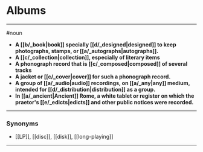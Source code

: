 # Albums
---
#noun
- **A [[b/_book|book]] specially [[d/_designed|designed]] to keep photographs, stamps, or [[a/_autographs|autographs]].**
- **A [[c/_collection|collection]], especially of literary items**
- **A phonograph record that is [[c/_composed|composed]] of several tracks**
- **A jacket or [[c/_cover|cover]] for such a phonograph record.**
- **A group of [[a/_audio|audio]] recordings, on [[a/_any|any]] medium, intended for [[d/_distribution|distribution]] as a group.**
- **In [[a/_ancient|Ancient]] Rome, a white tablet or register on which the praetor's [[e/_edicts|edicts]] and other public notices were recorded.**
---
### Synonyms
- [[LP]], [[disc]], [[disk]], [[long-playing]]
---
